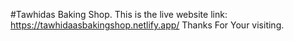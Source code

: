 #Tawhidas Baking Shop.
This is the live website link: https://tawhidaasbakingshop.netlify.app/
Thanks For Your visiting.

